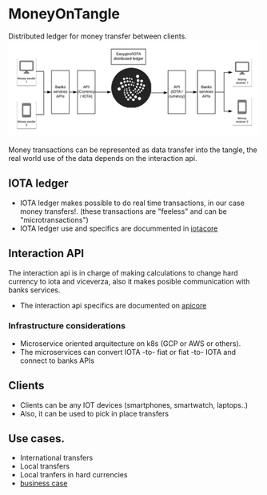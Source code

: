 # MoneyOnTangle

Distributed ledger for money transfer between clients. 
<img src="./EasyGiro.png">


Money transactions can be represented as data transfer into the tangle,
the real world use of the data depends on the interaction api. 

## IOTA ledger

* IOTA ledger makes possible to do real time transactions, 
in our case money transfers!. (these transactions are "feeless" and can be "microtransactions") 
* IOTA ledger use and specifics are docummented in [iotacore](/iotacore/README.md)

## Interaction API

The interaction api is in charge of making calculations to change hard currency to 
iota and viceverza, also it makes posible communication with banks services.  

* The interaction api specifics are documented on [apicore](https://github.com/jcortes/easygiro-server)

### Infrastructure considerations 

* Microservice oriented arquitecture on k8s (GCP or AWS or others).
* The microservices can convert IOTA -to- fiat or fiat -to- IOTA 
and connect to banks APIs


## Clients
* Clients can be any IOT devices (smartphones, smartwatch, laptops..) 
* Also, it can be used to pick in place transfers

## Use cases. 
* International transfers
* Local transfers 
* Local tranfers in hard currencies
* [business case](bussiness-case-study.md)





